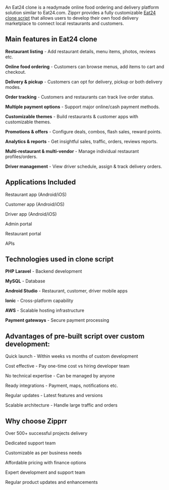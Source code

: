 An Eat24 clone is a readymade online food ordering and delivery platform solution similar to Eat24.com. Zipprr provides a fully customizable <a href="https://zipprr.com/eat24-clone/">Eat24 clone script</a> that allows users to develop their own food delivery marketplace to connect local restaurants and customers.

<h2><b>Main features in Eat24 clone</b></h2>

**Restaurant listing** - Add restaurant details, menu items, photos, reviews etc.

**Online food ordering** - Customers can browse menus, add items to cart and checkout.

**Delivery & pickup** - Customers can opt for delivery, pickup or both delivery modes.

**Order tracking** - Customers and restaurants can track live order status.

**Multiple payment options** - Support major online/cash payment methods.

**Customizable themes** - Build restaurants & customer apps with customizable themes.

**Promotions & offers** - Configure deals, combos, flash sales, reward points.

**Analytics & reports** - Get insightful sales, traffic, orders, reviews reports.

**Multi-restaurant & multi-vendor** - Manage individual restaurant profiles/orders.

**Driver management** - View driver schedule, assign & track delivery orders.

<h2><b>Applications Included</b></h2>

Restaurant app (Android/iOS)

Customer app (Android/iOS)

Driver app (Android/iOS)

Admin portal

Restaurant portal

APIs

<h2><b>Technologies used in clone script</b></h2>

**PHP Laravel** - Backend development

**MySQL** - Database

**Android Studio** - Restaurant, customer, driver mobile apps

**Ionic** - Cross-platform capability

**AWS** - Scalable hosting infrastructure

**Payment gateways** - Secure payment processing

<h2><b>Advantages of pre-built script over custom development:</b></h2>

Quick launch - Within weeks vs months of custom development

Cost effective - Pay one-time cost vs hiring developer team

No technical expertise - Can be managed by anyone

Ready integrations - Payment, maps, notifications etc.

Regular updates - Latest features and versions

Scalable architecture - Handle large traffic and orders

<h2><b>Why choose Zipprr</b></h2>

Over 500+ successful projects delivery

Dedicated support team

Customizable as per business needs

Affordable pricing with finance options

Expert development and support team

Regular product updates and enhancements
